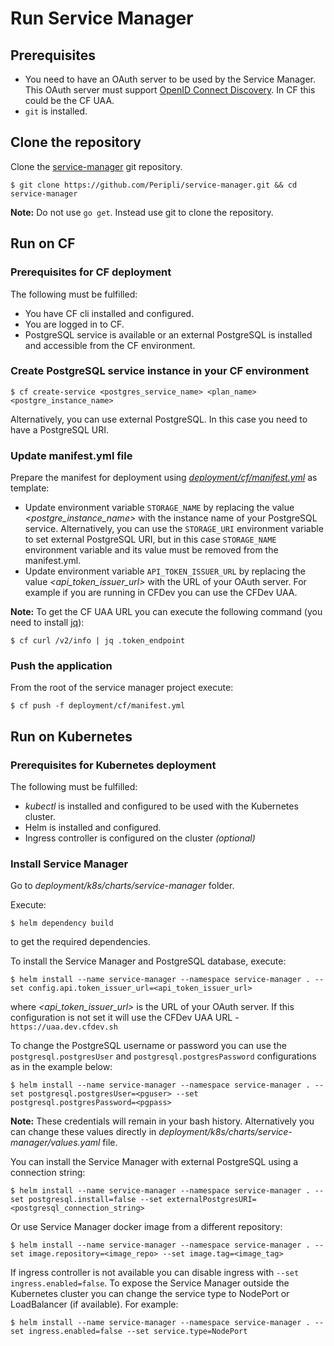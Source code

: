 # Run Service Manager

## Prerequisites

* You need to have an OAuth server to be used by the Service Manager. This OAuth server must support [OpenID Connect Discovery](https://openid.net/specs/openid-connect-discovery-1_0.html). In CF this could be the CF UAA.
* `git` is installed.

## Clone the repository

Clone the [service-manager](https://github.com/Peripli/service-manager) git repository.

```console
$ git clone https://github.com/Peripli/service-manager.git && cd service-manager
```

**Note:** Do not use `go get`. Instead use git to clone the repository.

## Run on CF

### Prerequisites for CF deployment

The following must be fulfilled:

* You have CF cli installed and configured.
* You are logged in to CF.
* PostgreSQL service is available or an external PostgreSQL is installed and accessible from the CF environment.

### Create PostgreSQL service instance in your CF environment

```console
$ cf create-service <postgres_service_name> <plan_name> <postgre_instance_name>
```

Alternatively, you can use external PostgreSQL. In this case you need to have a PostgreSQL URI.

### Update manifest.yml file

Prepare the manifest for deployment using *[deployment/cf/manifest.yml](https://github.com/Peripli/service-manager/blob/master/deployment/cf/manifest.yml)* as template:

* Update environment variable `STORAGE_NAME` by replacing the value *<postgre_instance_name>* with the instance name of your PostgreSQL service. Alternatively, you can use the `STORAGE_URI` environment variable to set external PostgreSQL URI, but in this case `STORAGE_NAME` environment variable and its value must be removed from the manifest.yml.
* Update environment variable `API_TOKEN_ISSUER_URL` by replacing the value *<api_token_issuer_url>* with the URL of your OAuth server. For example if you are running in CFDev you can use the CFDev UAA.

**Note:** To get the CF UAA URL you can execute the following command (you need to install [jq](https://stedolan.github.io/jq/)):

```console
$ cf curl /v2/info | jq .token_endpoint
```

### Push the application

From the root of the service manager project execute:

```console
$ cf push -f deployment/cf/manifest.yml
```

## Run on Kubernetes

### Prerequisites for Kubernetes deployment

The following must be fulfilled:

* *kubectl* is installed and configured to be used with the Kubernetes cluster.
* Helm is installed and configured.
* Ingress controller is configured on the cluster *(optional)*

### Install Service Manager

Go to *deployment/k8s/charts/service-manager* folder.

Execute:

```console
$ helm dependency build
```

to get the required dependencies.

To install the Service Manager and PostgreSQL database, execute:

```console
$ helm install --name service-manager --namespace service-manager . --set config.api.token_issuer_url=<api_token_issuer_url>
```

where *<api_token_issuer_url>* is the URL of your OAuth server. If this configuration is not set it will use the CFDev UAA URL - `https://uaa.dev.cfdev.sh`

To change the PostgreSQL username or password you can use the `postgresql.postgresUser` and `postgresql.postgresPassword` configurations as in the example below:

```console
$ helm install --name service-manager --namespace service-manager . --set postgresql.postgresUser=<pguser> --set postgresql.postgresPassword=<pgpass>
```

**Note:** These credentials will remain in your bash history. Alternatively you can change these values directly in *deployment/k8s/charts/service-manager/values.yaml* file.

You can install the Service Manager with external PostgreSQL using a connection string:

```console
$ helm install --name service-manager --namespace service-manager . --set postgresql.install=false --set externalPostgresURI=<postgresql_connection_string>
```

Or use Service Manager docker image from a different repository:

```console
$ helm install --name service-manager --namespace service-manager . --set image.repository=<image_repo> --set image.tag=<image_tag>
```

If ingress controller is not available you can disable ingress with `--set ingress.enabled=false`.
To expose the Service Manager outside the Kubernetes cluster you can change the service type to NodePort or LoadBalancer (if available).
For example:

```console
$ helm install --name service-manager --namespace service-manager . --set ingress.enabled=false --set service.type=NodePort
```
